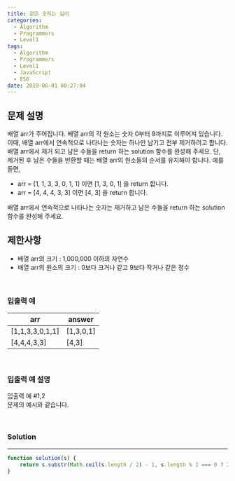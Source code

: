 ```yaml
---
title: 같은 숫자는 싫어
categories:
  - Algorithm
  - Programmers
  - Level1
tags:
  - Algorithm
  - Programmers
  - Level1
  - JavaScript
  - ES6
date: 2019-06-01 00:27:04
---
```


## 문제 설명
배열 arr가 주어집니다. 배열 arr의 각 원소는 숫자 0부터 9까지로 이루어져 있습니다. 이때, 배열 arr에서 연속적으로 나타나는 숫자는 하나만 남기고 전부 제거하려고 합니다. 배열 arr에서 제거 되고 남은 수들을 return 하는 solution 함수를 완성해 주세요. 단, 제거된 후 남은 수들을 반환할 때는 배열 arr의 원소들의 순서를 유지해야 합니다.
예를들면,

- arr = [1, 1, 3, 3, 0, 1, 1] 이면 [1, 3, 0, 1] 을 return 합니다.
- arr = [4, 4, 4, 3, 3] 이면 [4, 3] 을 return 합니다.

배열 arr에서 연속적으로 나타나는 숫자는 제거하고 남은 수들을 return 하는 solution 함수를 완성해 주세요.

<!-- more -->

## 제한사항
- 배열 arr의 크기 : 1,000,000 이하의 자연수
- 배열 arr의 원소의 크기 : 0보다 크거나 같고 9보다 작거나 같은 정수
  
<br/>

### 입출력 예
| arr | answer |
| --- | --- |
| [1,1,3,3,0,1,1] | [1,3,0,1] |
| [4,4,4,3,3] | [4,3] |

<br/>

### 입출력 예 설명
입출력 예 #1,2<br/>
문제의 예시와 같습니다.

<br/>

### Solution

---

```javascript
function solution(s) {
    return s.substr(Math.ceil(s.length / 2) - 1, s.length % 2 === 0 ? 2 : 1);
}
```
